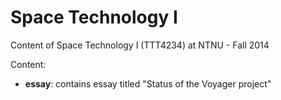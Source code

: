 # Space Technology I
Content of Space Technology I (TTT4234) at NTNU - Fall 2014

Content:
- **essay**: contains essay titled "Status of the Voyager project"
